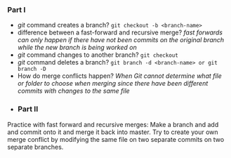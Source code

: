 ### Part I
- *git* command creates a branch? `git checkout -b <branch-name>`
- difference between a fast-forward and recursive merge? *fast forwards can only happen if there have not been commits on the original branch while the new branch is being worked on*
- *git* command changes to another branch? `git checkout`
- *git* command deletes a branch? `git branch -d <branch-name> or git branch -D`
- How do merge conflicts happen? *When Git cannot determine what file or folder to choose when merging since there have been different commits with changes to the same file*
- ### **Part II**
Practice with fast forward and recursive merges: Make a branch and add and commit onto it and merge it back into master.
Try to create your own merge conflict by modifying the same file on two separate commits on two separate branches.
